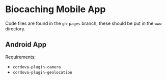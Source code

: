 # Biocaching Mobile App

Code files are found in the `gh-pages` branch, these should be put in the `www` directory.

## Android App

Requirements:
* `cordova-plugin-camera`
* `cordova-plugin-geolocation`
